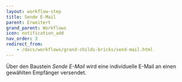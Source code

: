```yaml
---
layout: workflow-step
title: Sende E-Mail
parent: Erweitert
grand_parent: Workflows
icon: notification_add
nav_order: 3
redirect_from:
    - /docs/workflows/grand-childs-bricks/send-mail.html
---
```


Über den Baustein _Sende E-Mail_ wird eine individuelle E-Mail an einen gewählten Empfänger versendet.
